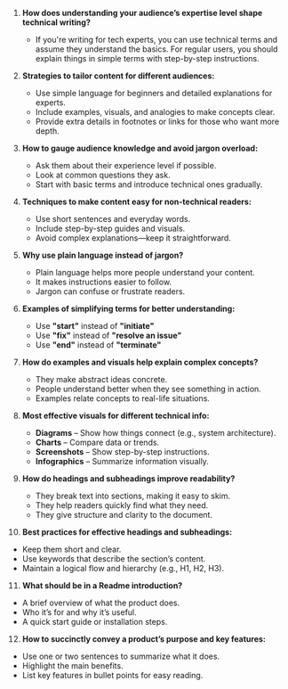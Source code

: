 

1. **How does understanding your audience’s expertise level shape technical writing?**  
   - If you're writing for tech experts, you can use technical terms and assume they understand the basics. For regular users, you should explain things in simple terms with step-by-step instructions.  

2. **Strategies to tailor content for different audiences:**  
   - Use simple language for beginners and detailed explanations for experts.  
   - Include examples, visuals, and analogies to make concepts clear.  
   - Provide extra details in footnotes or links for those who want more depth.  

3. **How to gauge audience knowledge and avoid jargon overload:**  
   - Ask them about their experience level if possible.  
   - Look at common questions they ask.  
   - Start with basic terms and introduce technical ones gradually.  

4. **Techniques to make content easy for non-technical readers:**  
   - Use short sentences and everyday words.  
   - Include step-by-step guides and visuals.  
   - Avoid complex explanations—keep it straightforward.  

5. **Why use plain language instead of jargon?**  
   - Plain language helps more people understand your content.  
   - It makes instructions easier to follow.  
   - Jargon can confuse or frustrate readers.  

6. **Examples of simplifying terms for better understanding:**  
   - Use **"start"** instead of **"initiate"**  
   - Use **"fix"** instead of **"resolve an issue"**  
   - Use **"end"** instead of **"terminate"**  

7. **How do examples and visuals help explain complex concepts?**  
   - They make abstract ideas concrete.  
   - People understand better when they see something in action.  
   - Examples relate concepts to real-life situations.  

8. **Most effective visuals for different technical info:**  
   - **Diagrams** – Show how things connect (e.g., system architecture).  
   - **Charts** – Compare data or trends.  
   - **Screenshots** – Show step-by-step instructions.  
   - **Infographics** – Summarize information visually.  

9. **How do headings and subheadings improve readability?**  
   - They break text into sections, making it easy to skim.  
   - They help readers quickly find what they need.  
   - They give structure and clarity to the document.  

10. **Best practices for effective headings and subheadings:**  
   - Keep them short and clear.  
   - Use keywords that describe the section’s content.  
   - Maintain a logical flow and hierarchy (e.g., H1, H2, H3).  

11. **What should be in a Readme introduction?**  
   - A brief overview of what the product does.  
   - Who it’s for and why it’s useful.  
   - A quick start guide or installation steps.  

12. **How to succinctly convey a product’s purpose and key features:**  
   - Use one or two sentences to summarize what it does.  
   - Highlight the main benefits.  
   - List key features in bullet points for easy reading.  


